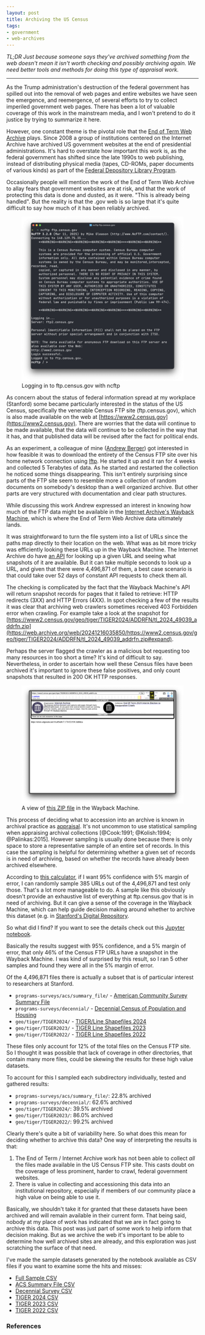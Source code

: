 ```yaml
---
layout: post
title: Archiving the US Census
tags:
- government
- web-archives 
---
```


*TL;DR Just because someone says they've archived something from the web doesn't mean it isn't worth checking and possibly archiving again. We need better tools and methods for doing this type of appraisal work.*

---

As the Trump administration's destruction of the federal government has spilled out into the removal of web pages and entire websites we have seen the emergence, and reemergence, of several efforts to try to collect imperiled government web pages. There has been a lot of valuable coverage of this work in the mainstream media, and I won't pretend to do it justice by trying to summarize it here.

However, one constant theme is the pivotal role that the [End of Term Web Archive] plays. Since 2008 a group of institutions centered on the Internet Archive have archived US government websites at the end of presidential administrations. It's hard to overstate how important this work is, as the federal government has shifted since the late 1990s to web publishing, instead of distributing physical media (tapes, CD-ROMs, paper documents of various kinds) as part of the [Federal Depository Library Program].

Occasionally people will mention the work of the End of Term Web Archive to allay fears that government websites are at risk, and that the work of protecting this data is done and dusted, as it were. "This is already being handled". But the reality is that the .gov web is so large that it's quite difficult to say how much of it has been reliably archived.

<figure>
  <img class="img-fluid" src="/images/census-ftp.png">
  <figcaption>Logging in to ftp.census.gov with ncftp</figcaption>
</figure>

As concern about the status of federal information spread at my workplace (Stanford) some became particularly interested in the status of the US Census, specifically the venerable Census FTP site (ftp.census.gov), which is also made available on the web at [https://www2.census.gov](https://www2.census.gov). There are worries that the data will continue to be made available, that the data will continue to be collected in the way that it has, and that published data will be revised after the fact for political ends.

As an experiment, a colleague of mine ([Andrew Berger]) got interested in how feasible it was to download the entirety of the Census FTP site over his home network connection using [lftp]. He started it up and it ran for 4 weeks and collected 5 Terabytes of data. As he started and restarted the collection he noticed some things disappearing. This isn't entirely surprising since parts of the FTP site seem to resemble more a collection of random documents on somebody's desktop than a well organized archive. But other parts are very structured with documentation and clear path structures.

While discussing this work Andrew expressed an interest in knowing how much of the FTP data might be available in the [Internet Archive's Wayback Machine], which is where the End of Term Web Archive data ultimately lands.

It was straightforward to turn the file system into a list of URLs since the paths map directly to their location on the web. What was as bit more tricky was efficiently looking these URLs up in the Wayback Machine. The Internet Archive do have [an API] for looking up a given URL and seeing what snapshots of it are available. But it can take multiple seconds to look up a URL, and given that there were 4,496,871 of them, a best case scenario is that could take over 52 days of constant API requests to check them all.

The checking is complicated by the fact that the Wayback Machine's API will return snapshot records for pages that it failed to retrieve: HTTP redirects (3XX) and HTTP Errors (4XX). In spot checking a few of the results it was clear that archiving web crawlers sometimes received 403 Forbidden error when crawling. For example take a look at the snapshot for [https://www2.census.gov/geo/tiger/TIGER2024/ADDRFN/tl_2024_49039_addrfn.zip](https://web.archive.org/web/20241216035850/https://www2.census.gov/geo/tiger/TIGER2024/ADDRFN/tl_2024_49039_addrfn.zip#expand).

Perhaps the server flagged the crawler as a malicious bot requesting too many resources in too short a time? It's kind of difficult to say. Nevertheless, in order to ascertain how well these Census files have been archived it's important to ignore these false positives, and only count snapshots that resulted in 200 OK HTTP responses.

<figure>
  <img class="img-fluid" src="/images/census-403.png">
  <figcaption>A view of <a href="https://www2.census.gov/geo/tiger/TIGER2024/ADDRFN/tl_2024_49039_addrfn.zip">this ZIP file</a> in the Wayback Machine.</figcaption>
</figure>

This process of deciding what to accession into an archive is known in archival practice as [appraisal]. It's not uncommon to use statistical sampling when appraising archival collections [@Cook:1991; @Kolish:1994; @Palinkas:2015]. However sampling is usually done because there is only space to store a representative sample of an entire set of records. In this case the sampling is helpful for determining whether a given set of records is in need of archiving, based on whether the records have already been archived elsewhere.

According to [this calculator], if I want 95% confidence with 5% margin of error, I can randomly sample 385 URLs out of the 4,496,871 and test only those. That's a lot more manageable to do. A sample like this obviously doesn't provide an exhaustive list of everything at ftp.census.gov that is in need of archiving. But it can give a sense of the coverage in the Wayback Machine, which can help guide decision making around whether to archive this dataset (e.g. in [Stanford's Digital Repository](https://sdr.stanford.edu). 

So what did I find? If you want to see the details check out this [Jupyter notebook].

Basically the results suggest with 95% confidence, and a 5% margin of error, that only 46% of the Census FTP URLs have a snapshot in the Wayback Machine. I was kind of surprised by this result, so I ran 5 other samples and found they were all in the 5% margin of error.

Of the 4,496,871 files there is actually a subset that is of particular interest to researchers at Stanford.

* `programs-surveys/acs/summary_file/` - [American Community Survey Summary File](https://www.census.gov/programs-surveys/acs/data/summary-file.html)
* `programs-surveys/decennial/` - [Decennial Census of Population and Housing](https://www.census.gov/programs-surveys/decennial-census.html)
* `geo/tiger/TIGER2024/` - [TIGER/Line Shapefiles 2024](https://www.census.gov/geographies/mapping-files/time-series/geo/tiger-line-file.html)
* `geo/tiger/TIGER2023/` - [TIGER Line Shapefiles 2023](https://www.census.gov/geographies/mapping-files/time-series/geo/tiger-line-file.html)
* `geo/tiger/TIGER2022/` - [TIGER Line Shapefiles 2022](https://www.census.gov/geographies/mapping-files/time-series/geo/tiger-line-file.html)

These files only account for 12% of the total files on the Census FTP site. So I thought it was possible that lack of coverage in other directories, that contain many more files, could be skewing the results for these high value datasets.

To account for this I sampled each subdirectory individually, tested and gathered results:

* `programs-surveys/acs/summary_file/`: 22.8% archived
* `programs-surveys/decennial/`: 62.6%  archived
* `geo/tiger/TIGER2024/`: 39.5% archived
* `geo/tiger/TIGER2023/`: 86.0% archived
* `geo/tiger/TIGER2022/`: 99.2% archived

Clearly there's quite a bit of variability here. So what does this mean for deciding whether to archive this data? One way of interpreting the results is that:

1. The End of Term / Internet Archive work has not been able to collect *all* the files made available in the US Census FTP site. This casts doubt on the coverage of less prominent, harder to crawl, federal government websites.
2. There is value in collecting and accessioning this data into an institutional repository, especially if members of our community place a high value on being able to use it.

Basically, we shouldn't take it for granted that these datasets have been archived and will remain available in their current form. That being said, nobody at my place of work has indicated that we are in fact going to archive this data. This post was just part of some work to help inform that decision making. But as we archive the web it's important to be able to determine how well archived sites are already, and this exploration was just scratching the surface of that need.

I've made the sample datasets generated by the notebook available as CSV files if you want to examine some the hits and misses:

* [Full Sample CSV](https://media.githubusercontent.com/media/edsu/notebooks/refs/heads/main/data/census-sample.csv)
* [ACS Summary File CSV](https://media.githubusercontent.com/media/edsu/notebooks/refs/heads/main/data/census-summary-file.csv)
* [Decennial Survey CSV](https://github.com/edsu/notebooks/raw/refs/heads/main/data/census-decennial.csv)
* [TIGER 2024 CSV](https://github.com/edsu/notebooks/raw/refs/heads/main/data/census-tiger2024.csv)
* [TIGER 2023 CSV](https://github.com/edsu/notebooks/raw/refs/heads/main/data/census-tiger2023.csv)
* [TIGER 2022 CSV](https://github.com/edsu/notebooks/raw/refs/heads/main/data/census-tiger2022.csv)

### References

[Jupyter notebook]: https://github.com/edsu/notebooks/blob/main/CensusFTP.ipynb
[End of Term Web Archive]: https://eotarchive.org/about/
[Federal Depository Library Program]: https://en.wikipedia.org/wiki/Federal_Depository_Library_Program
[lftp]: https://lftp.yar.ru/
[Internet Archive's Wayback Machine]: https://archive.org/web/
[an API]: https://archive.org/developers/wayback-cdx-server.html
[this calculator]: https://www.calculator.net/sample-size-calculator.html?type=1&cl=95&ci=5&pp=50&ps=4496871&x=Calculate
[Andrew Berger]: https://profiles.stanford.edu/andrew-berger
[appraisal]: https://dictionary.archivists.org/entry/appraisal.html
